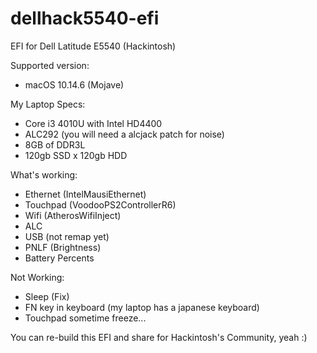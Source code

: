 # dellhack5540-efi

EFI for Dell Latitude E5540 (Hackintosh)

Supported version:
- macOS 10.14.6 (Mojave)

My Laptop Specs:
- Core i3 4010U with Intel HD4400
- ALC292 (you will need a alcjack patch for noise)
- 8GB of DDR3L
- 120gb SSD x 120gb HDD

What's working:
- Ethernet (IntelMausiEthernet)
- Touchpad (VoodooPS2ControllerR6)
- Wifi (AtherosWifiInject)
- ALC
- USB (not remap yet)
- PNLF (Brightness)
- Battery Percents

Not Working:
- Sleep (Fix)
- FN key in keyboard (my laptop has a japanese keyboard)
- Touchpad sometime freeze...

You can re-build this EFI and share for Hackintosh's Community, yeah :)
